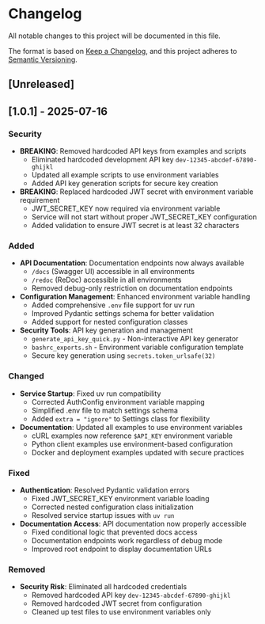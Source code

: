 <!--
SPDX-FileCopyrightText: 2023 Digg - Agency for Digital Government

SPDX-License-Identifier: CC0-1.0
-->

# Changelog

All notable changes to this project will be documented in this file.

The format is based on [Keep a Changelog](https://keepachangelog.com/en/1.1.0/),
and this project adheres to [Semantic Versioning](https://semver.org/spec/v2.0.0.html).

## [Unreleased]

## [1.0.1] - 2025-07-16

### Security
- **BREAKING**: Removed hardcoded API keys from examples and scripts
  - Eliminated hardcoded development API key `dev-12345-abcdef-67890-ghijkl`
  - Updated all example scripts to use environment variables
  - Added API key generation scripts for secure key creation
- **BREAKING**: Replaced hardcoded JWT secret with environment variable requirement
  - JWT_SECRET_KEY now required via environment variable
  - Service will not start without proper JWT_SECRET_KEY configuration
  - Added validation to ensure JWT secret is at least 32 characters

### Added
- **API Documentation**: Documentation endpoints now always available
  - `/docs` (Swagger UI) accessible in all environments
  - `/redoc` (ReDoc) accessible in all environments
  - Removed debug-only restriction on documentation endpoints
- **Configuration Management**: Enhanced environment variable handling
  - Added comprehensive `.env` file support for uv run
  - Improved Pydantic settings schema for better validation
  - Added support for nested configuration classes
- **Security Tools**: API key generation and management
  - `generate_api_key_quick.py` - Non-interactive API key generator
  - `bashrc_exports.sh` - Environment variable configuration template
  - Secure key generation using `secrets.token_urlsafe(32)`

### Changed
- **Service Startup**: Fixed uv run compatibility
  - Corrected AuthConfig environment variable mapping
  - Simplified .env file to match settings schema
  - Added `extra = "ignore"` to Settings class for flexibility
- **Documentation**: Updated all examples to use environment variables
  - cURL examples now reference `$API_KEY` environment variable
  - Python client examples use environment-based configuration
  - Docker and deployment examples updated with secure practices

### Fixed
- **Authentication**: Resolved Pydantic validation errors
  - Fixed JWT_SECRET_KEY environment variable loading
  - Corrected nested configuration class initialization
  - Resolved service startup issues with `uv run`
- **Documentation Access**: API documentation now properly accessible
  - Fixed conditional logic that prevented docs access
  - Documentation endpoints work regardless of debug mode
  - Improved root endpoint to display documentation URLs

### Removed
- **Security Risk**: Eliminated all hardcoded credentials
  - Removed hardcoded API key `dev-12345-abcdef-67890-ghijkl`
  - Removed hardcoded JWT secret from configuration
  - Cleaned up test files to use environment variables only
